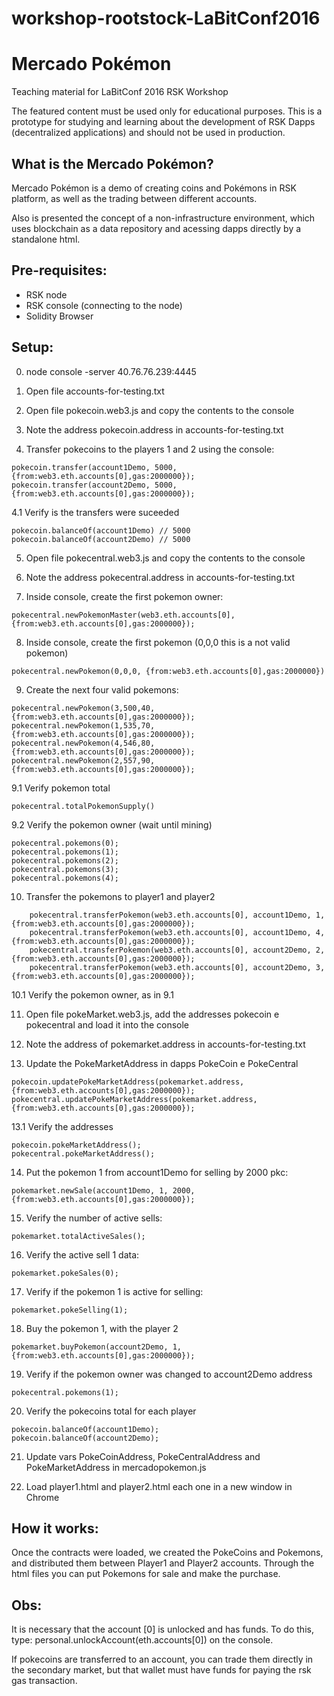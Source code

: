 # workshop-rootstock-LaBitConf2016
# Mercado Pokémon

Teaching material for LaBitConf 2016 RSK Workshop

The featured content must be used only for educational purposes.
This is a prototype for studying and learning about the development of RSK Dapps (decentralized applications) and should not be used in production.

## What is the Mercado Pokémon?
Mercado Pokémon is a demo of creating coins and Pokémons in RSK platform, as well as the trading between different accounts.

Also is presented the concept of a non-infrastructure environment, which uses blockchain as a data repository and acessing dapps directly by a standalone html.

## Pre-requisites:
- RSK node
- RSK console (connecting to the node)
- Solidity Browser

## Setup:

0. node console -server 40.76.76.239:4445

1. Open file accounts-for-testing.txt

2. Open file pokecoin.web3.js and copy the contents to the console

3. Note the address pokecoin.address in accounts-for-testing.txt

4. Transfer pokecoins to the players 1 and 2 using the console:
```
pokecoin.transfer(account1Demo, 5000, {from:web3.eth.accounts[0],gas:2000000});
pokecoin.transfer(account2Demo, 5000, {from:web3.eth.accounts[0],gas:2000000});
```
4.1 Verify is the transfers were suceeded
```
pokecoin.balanceOf(account1Demo) // 5000
pokecoin.balanceOf(account2Demo) // 5000
```
5. Open file pokecentral.web3.js and copy the contents to the console

6.  Note the address pokecentral.address in accounts-for-testing.txt

7. Inside console, create the first pokemon owner:
```
pokecentral.newPokemonMaster(web3.eth.accounts[0], {from:web3.eth.accounts[0],gas:2000000});
```
8. Inside console, create the first pokemon (0,0,0 this is a not valid pokemon)
```
pokecentral.newPokemon(0,0,0, {from:web3.eth.accounts[0],gas:2000000})
```

9. Create the next four valid pokemons:
```
pokecentral.newPokemon(3,500,40, {from:web3.eth.accounts[0],gas:2000000});
pokecentral.newPokemon(1,535,70, {from:web3.eth.accounts[0],gas:2000000});
pokecentral.newPokemon(4,546,80, {from:web3.eth.accounts[0],gas:2000000});
pokecentral.newPokemon(2,557,90, {from:web3.eth.accounts[0],gas:2000000});
```    
9.1 Verify pokemon total
```
pokecentral.totalPokemonSupply()
```
9.2 Verify the pokemon owner (wait until mining)
```
pokecentral.pokemons(0);
pokecentral.pokemons(1);
pokecentral.pokemons(2);
pokecentral.pokemons(3);
pokecentral.pokemons(4);
```
10. Transfer the pokemons to player1 and player2
```    
    pokecentral.transferPokemon(web3.eth.accounts[0], account1Demo, 1,{from:web3.eth.accounts[0],gas:2000000});
    pokecentral.transferPokemon(web3.eth.accounts[0], account1Demo, 4,{from:web3.eth.accounts[0],gas:2000000});
    pokecentral.transferPokemon(web3.eth.accounts[0], account2Demo, 2,{from:web3.eth.accounts[0],gas:2000000});
    pokecentral.transferPokemon(web3.eth.accounts[0], account2Demo, 3,{from:web3.eth.accounts[0],gas:2000000});
```    
10.1 Verify the pokemon owner, as in 9.1

11. Open file pokeMarket.web3.js, add the addresses pokecoin e pokecentral and load it into the console

12. Note the address of pokemarket.address in accounts-for-testing.txt

13. Update the PokeMarketAddress in dapps PokeCoin e PokeCentral
```    
pokecoin.updatePokeMarketAddress(pokemarket.address, {from:web3.eth.accounts[0],gas:2000000});
pokecentral.updatePokeMarketAddress(pokemarket.address, {from:web3.eth.accounts[0],gas:2000000});
```    
13.1 Verify the addresses
```
pokecoin.pokeMarketAddress();
pokecentral.pokeMarketAddress();
```    

14. Put the pokemon 1 from account1Demo for selling by 2000 pkc:
```
pokemarket.newSale(account1Demo, 1, 2000, {from:web3.eth.accounts[0],gas:2000000});
```    

15. Verify the number of active sells:
```
pokemarket.totalActiveSales();
```    

16. Verify the active sell 1 data:
```         
pokemarket.pokeSales(0);
```    

17. Verify if the pokemon 1 is active for selling:
```
pokemarket.pokeSelling(1);
```

18. Buy the pokemon 1, with the player 2
```
pokemarket.buyPokemon(account2Demo, 1, {from:web3.eth.accounts[0],gas:2000000});
```    

19. Verify if the pokemon owner was changed to account2Demo address
```
pokecentral.pokemons(1);
```    

20. Verify the pokecoins total for each player
```
pokecoin.balanceOf(account1Demo);
pokecoin.balanceOf(account2Demo);
```    

21. Update vars PokeCoinAddress, PokeCentralAddress and PokeMarketAddress in mercadopokemon.js

22. Load player1.html and player2.html each one in a new window in Chrome


## How it works: 


Once the contracts were loaded, we created the PokeCoins and Pokemons, and distributed them between Player1 and Player2 accounts.
Through the html files you can put Pokemons for sale and make the purchase.

## Obs:
It is necessary that the account [0] is unlocked and has funds. To do this, type: personal.unlockAccount(eth.accounts[0]) on the console.

If pokecoins are transferred to an account, you can trade them directly in the secondary market, but that wallet must have funds for paying the rsk gas transaction.
